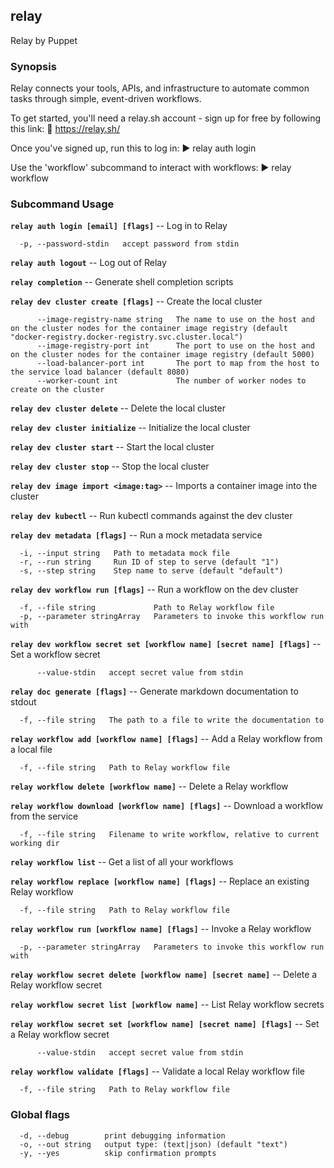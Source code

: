 ## relay

Relay by Puppet

### Synopsis

Relay connects your tools, APIs, and infrastructure
to automate common tasks through simple, event-driven workflows.

To get started, you'll need a relay.sh account - sign up for free
by following this link: 🔗 https://relay.sh/

Once you've signed up, run this to log in:
▶️   relay auth login

Use the 'workflow' subcommand to interact with workflows:
▶️   relay workflow


### Subcommand Usage

**`relay auth login [email] [flags]`** -- Log in to Relay
```
  -p, --password-stdin   accept password from stdin
```

**`relay auth logout`** -- Log out of Relay

**`relay completion`** -- Generate shell completion scripts

**`relay dev cluster create [flags]`** -- Create the local cluster
```
      --image-registry-name string   The name to use on the host and on the cluster nodes for the container image registry (default "docker-registry.docker-registry.svc.cluster.local")
      --image-registry-port int      The port to use on the host and on the cluster nodes for the container image registry (default 5000)
      --load-balancer-port int       The port to map from the host to the service load balancer (default 8080)
      --worker-count int             The number of worker nodes to create on the cluster
```

**`relay dev cluster delete`** -- Delete the local cluster

**`relay dev cluster initialize`** -- Initialize the local cluster

**`relay dev cluster start`** -- Start the local cluster

**`relay dev cluster stop`** -- Stop the local cluster

**`relay dev image import <image:tag>`** -- Imports a container image into the cluster

**`relay dev kubectl`** -- Run kubectl commands against the dev cluster

**`relay dev metadata [flags]`** -- Run a mock metadata service
```
  -i, --input string   Path to metadata mock file
  -r, --run string     Run ID of step to serve (default "1")
  -s, --step string    Step name to serve (default "default")
```

**`relay dev workflow run [flags]`** -- Run a workflow on the dev cluster
```
  -f, --file string             Path to Relay workflow file
  -p, --parameter stringArray   Parameters to invoke this workflow run with
```

**`relay dev workflow secret set [workflow name] [secret name] [flags]`** -- Set a workflow secret
```
      --value-stdin   accept secret value from stdin
```

**`relay doc generate [flags]`** -- Generate markdown documentation to stdout
```
  -f, --file string   The path to a file to write the documentation to
```

**`relay workflow add [workflow name] [flags]`** -- Add a Relay workflow from a local file
```
  -f, --file string   Path to Relay workflow file
```

**`relay workflow delete [workflow name]`** -- Delete a Relay workflow

**`relay workflow download [workflow name] [flags]`** -- Download a workflow from the service
```
  -f, --file string   Filename to write workflow, relative to current working dir
```

**`relay workflow list`** -- Get a list of all your workflows

**`relay workflow replace [workflow name] [flags]`** -- Replace an existing Relay workflow
```
  -f, --file string   Path to Relay workflow file
```

**`relay workflow run [workflow name] [flags]`** -- Invoke a Relay workflow
```
  -p, --parameter stringArray   Parameters to invoke this workflow run with
```

**`relay workflow secret delete [workflow name] [secret name]`** -- Delete a Relay workflow secret

**`relay workflow secret list [workflow name]`** -- List Relay workflow secrets

**`relay workflow secret set [workflow name] [secret name] [flags]`** -- Set a Relay workflow secret
```
      --value-stdin   accept secret value from stdin
```

**`relay workflow validate [flags]`** -- Validate a local Relay workflow file
```
  -f, --file string   Path to Relay workflow file
```

### Global flags
```
  -d, --debug        print debugging information
  -o, --out string   output type: (text|json) (default "text")
  -y, --yes          skip confirmation prompts

```
